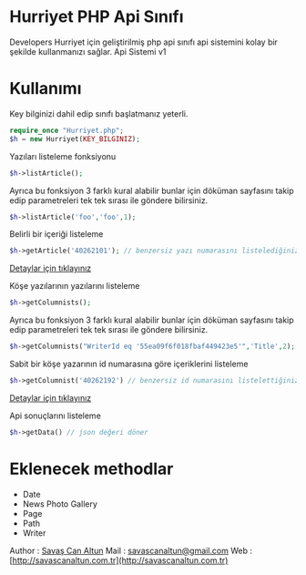 # Hurriyet PHP Api Sınıfı
Developers Hurriyet için geliştirilmiş php api sınıfı api sistemini kolay bir şekilde kullanmanızı sağlar.
Api Sistemi v1


Kullanımı
=========

Key bilginizi dahil edip sınıfı başlatmanız yeterli.

``` php
require_once "Hurriyet.php";
$h = new Hurriyet(KEY_BILGINIZ);
```

Yazıları listeleme fonksiyonu 

``` php
$h->listArticle();
```
Ayrıca bu fonksiyon 3 farklı kural alabilir bunlar için döküman sayfasını takip edip parametreleri tek tek sırası ile göndere bilirsiniz. 



``` php
$h->listArticle('foo','foo',1);
```

Belirli bir içeriği listeleme

``` php
$h->getArticle('40262101'); // benzersiz yazı numarasını listelediğiniz verilerden alabilirsiniz.
```
[Detaylar için tıklayınız](https://developers.hurriyet.com.tr/docs/versions/1.0/resources/article)

Köşe yazılarının yazılarını listeleme
``` php
$h->getColumnists();
```
Ayrıca bu fonksiyon 3 farklı kural alabilir bunlar için döküman sayfasını takip edip parametreleri tek tek sırası ile göndere bilirsiniz. 

``` php
$h->getColumnists("WriterId eq '55ea09f6f018fbaf449423e5'",'Title',2);
```

Sabit bir köşe yazarının id numarasına göre içeriklerini listeleme
``` php
$h->getColumnist('40262192') // benzersiz id numarasını listelettiğiniz köşe yazarlarından edine bilirsiniz. 
```

[Detaylar için tıklayınız](https://developers.hurriyet.com.tr/docs/versions/1.0/resources/column)

Api sonuçlarını listeleme
``` php
$h->getData() // json değeri döner
```

Eklenecek methodlar
=========
- Date
- News Photo Gallery
- Page
- Path
- Writer



Author : [Savaş Can Altun](http://savascanaltun.com.tr)
Mail : savascanaltun@gmail.com
Web : [http://savascanaltun.com.tr](http://savascanaltun.com.tr)

